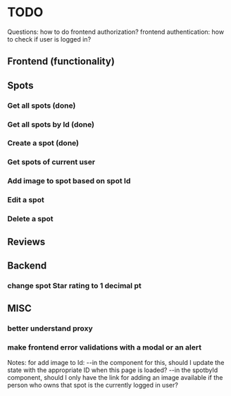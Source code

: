 # TODO

Questions: how to do frontend authorization?
frontend authentication: how to check if user is logged in?


## Frontend (functionality)
## Spots

### Get all spots (done)
### Get all spots by Id (done)
### Create a spot (done)

### Get spots of current user
### Add image to spot based on spot Id
### Edit a spot
### Delete a spot

## Reviews


## Backend

### change spot Star rating to 1 decimal pt

## MISC

### better understand proxy

### make frontend error validations with a modal or an alert


Notes:
for add image to Id:
--in the component for this, should I update the state with the appropriate ID when this page is loaded?
--in the spotbyId component, should I only have the link for adding an image available if the person who owns that spot is the currently logged in user?

